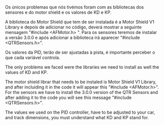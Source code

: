 Os únicos problemas que nós tivémos foram com as bibliotecas dos sensores e do motor shield e os valores de KD e KP.


A biblioteca do Motor Shield que tem de ser instalada é a Motor Shield V1 Library e depois de adicionar no código, deverá mostrar a seguinte mensagem "#include <AFMotor.h>
". Para os sensores teremos de instalar a versão 3.0.0 e após adicionar a biblioteca irá aparecer "#include <QTRSensors.h>".


Os valores da PID, terão de ser ajustadas à pista, é importante perceber o que cada variável controla.


The only problems we faced were the libraries we need to install as well the values of KD and KP.


The motor shield librar that needs to be instaled is Motor Shield V1 Library, and after incluiding it in the code it will appear this "#include <AFMotor.h>". For the sensors we 
have to install the 3.0.0 version of the QTR Sensors and after adding it to the code you will see this message "#include <QTRSensors.h>".

The values we used on the PID controller, have to be adjusted to your car, and track dimensions, you must understand what KD and KP stand for.
